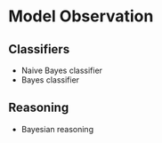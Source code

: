 # Model Observation
## Classifiers
* Naive Bayes classifier
* Bayes classifier
## Reasoning
* Bayesian reasoning
